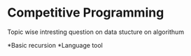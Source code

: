 # Competitive Programming

Topic wise intresting question on data stucture on algorithum 

*Basic recursion
*Language tool 
